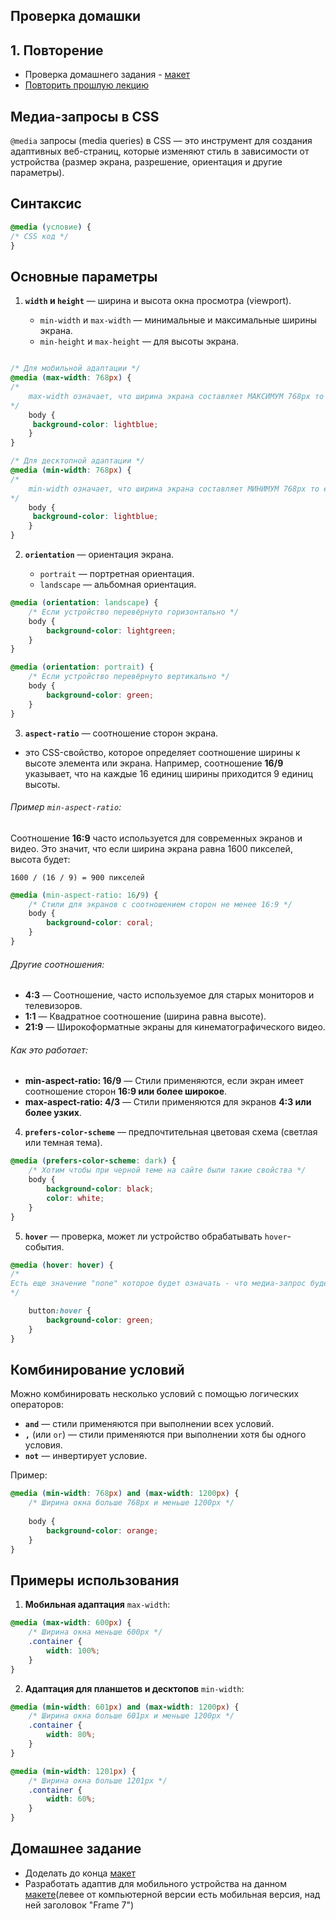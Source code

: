 
## Проверка домашки

## 1. Повторение
- Проверка домашнего задания - [макет](https://www.figma.com/design/AQJogde7ttx3zgZQzhSkPX/User-profile-%26-Settings-screen-(Community)?node-id=11-2369&node-type=frame&t=tOHfSViVV0TxAT4W-0)
- [Повторить прошлую лекцию](lecture6)

## Медиа-запросы в CSS
   `@media` запросы (media queries) в CSS — это инструмент для создания адаптивных веб-страниц, которые изменяют стиль в зависимости от устройства (размер экрана, разрешение, ориентация и другие параметры).  
## Синтаксис

```css
@media (условие) {   
/* CSS код */
}
```

## Основные параметры

1. **`width` и `height`** — ширина и высота окна просмотра (viewport).
    
    - `min-width` и `max-width` — минимальные и максимальные ширины экрана.
    - `min-height` и `max-height` — для высоты экрана.
    
```css

/* Для мобильной адаптации */
@media (max-width: 768px) {  
/* 
	max-width означает, что ширина экрана составляет МАКСИМУМ 768px то есть не больше 
*/
	body {    
	 background-color: lightblue;
	} 
}

/* Для десктопной адаптации */
@media (min-width: 768px) {  
/* 
	min-width означает, что ширина экрана составляет МИНИМУМ 768px то есть не меньше 
*/
	body {    
	 background-color: lightblue;
	} 
}
```

   
2. **`orientation`** — ориентация экрана.
    
    - `portrait` — портретная ориентация.
    - `landscape` — альбомная ориентация.
    
```css
@media (orientation: landscape) {   
	/* Если устройство перевёрнуто горизонтально */
	body {    
		background-color: lightgreen;   
	} 
}

@media (orientation: portrait) {   
	/* Если устройство перевёрнуто вертикально */
	body {    
		background-color: green;   
	} 
}
```




3. **`aspect-ratio`** — соотношение сторон экрана.

-  это CSS-свойство, которое определяет соотношение ширины к высоте элемента или экрана. Например, соотношение **16/9** указывает, что на каждые 16 единиц ширины приходится 9 единиц высоты.
###### Пример `min-aspect-ratio`:

Соотношение **16:9** часто используется для современных экранов и видео. Это значит, что если ширина экрана равна 1600 пикселей, высота будет:

`1600 / (16 / 9) = 900 пикселей`

```css 
@media (min-aspect-ratio: 16/9) { 
	/* Стили для экранов с соотношением сторон не менее 16:9 */  
	body {     
		background-color: coral;   
	} 
}
```
###### Другие соотношения:

- **4:3** — Соотношение, часто используемое для старых мониторов и телевизоров.
- **1:1** — Квадратное соотношение (ширина равна высоте).
- **21:9** — Широкоформатные экраны для кинематографического видео.

###### Как это работает:

- **min-aspect-ratio: 16/9** — Стили применяются, если экран имеет соотношение сторон **16:9 или более широкое**.
- **max-aspect-ratio: 4/3** — Стили применяются для экранов **4:3 или более узких**.




4. **`prefers-color-scheme`** — предпочтительная цветовая схема (светлая или темная тема).
```css
@media (prefers-color-scheme: dark) {   
	/* Хотим чтобы при черной теме на сайте были такие свойства */
	body {     
		background-color: black;     
		color: white;   
	} 
}
```


5. **`hover`** — проверка, может ли устройство обрабатывать `hover`-события.

```css
@media (hover: hover) { 
/* 
Есть еще значение "none" которое будет означать - что медиа-запрос будет вызываться когда на устройстве "наведения нету", то есть на мобильном устройстве 
*/   

	button:hover {     
		background-color: green;   
	} 
}
```



## Комбинирование условий

Можно комбинировать несколько условий с помощью логических операторов:

- **`and`** — стили применяются при выполнении всех условий.
- **`,`** (или `or`) — стили применяются при выполнении хотя бы одного условия.
- **`not`** — инвертирует условие.

Пример:

```css
@media (min-width: 768px) and (max-width: 1200px) {   
	/* Ширина окна больше 768px и меньше 1200px */
	
	body {     
		background-color: orange;   
	} 
}
```



## Примеры использования

1. **Мобильная адаптация** `max-width`:
    
```css
@media (max-width: 600px) {
	/* Ширина окна меньше 600px */
	.container {     
		width: 100%;   
	} 
}
```

    
2. **Адаптация для планшетов и десктопов** `min-width`:
    
```css
@media (min-width: 601px) and (max-width: 1200px) {   
	/* Ширина окна больше 601px и меньше 1200px */
	.container {
		width: 80%;   
	} 
} 

@media (min-width: 1201px) {
	/* Ширина окна больше 1201px */
	.container {     
		width: 60%;  
	} 
}
```


## Домашнее задание
- Доделать до конца [макет](https://www.figma.com/design/AQJogde7ttx3zgZQzhSkPX/User-profile-%26-Settings-screen-(Community)?node-id=11-2369&node-type=frame&t=tOHfSViVV0TxAT4W-0)
- Разработать адаптив для мобильного устройства на данном [макете](https://www.figma.com/design/AQJogde7ttx3zgZQzhSkPX/User-profile-%26-Settings-screen-(Community)?node-id=11-2369&node-type=frame&t=tOHfSViVV0TxAT4W-0)(левее от компьютерной версии есть мобильная версия, над ней заголовок "Frame 7")